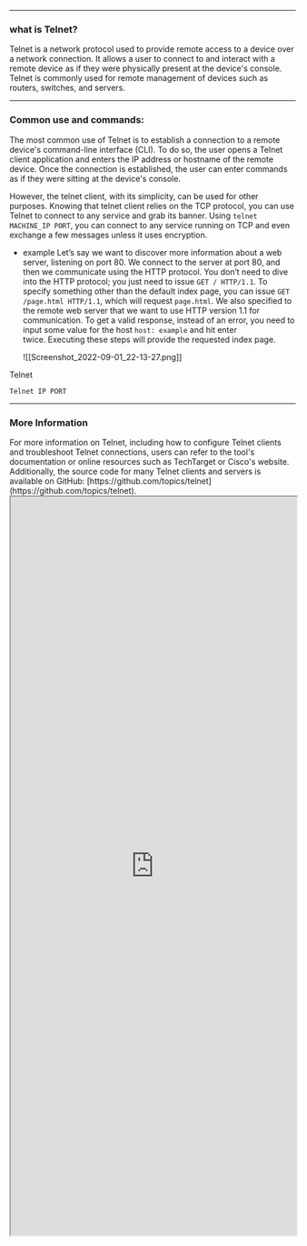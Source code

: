 --- ---
<h3>what is Telnet?</h3>
Telnet is a network protocol used to provide remote access to a device over a network connection. It allows a user to connect to and interact with a remote device as if they were physically present at the device's console. Telnet is commonly used for remote management of devices such as routers, switches, and servers.

---
<h3>Common use and commands:</h3>
The most common use of Telnet is to establish a connection to a remote device's command-line interface (CLI). To do so, the user opens a Telnet client application and enters the IP address or hostname of the remote device. Once the connection is established, the user can enter commands as if they were sitting at the device's console.

However, the telnet client, with its simplicity, can be used for other purposes. Knowing that telnet client relies on the TCP protocol, you can use Telnet to connect to any service and grab its banner. Using `telnet MACHINE_IP PORT`, you can connect to any service running on TCP and even exchange a few messages unless it uses encryption.

- example
	Let’s say we want to discover more information about a web server, listening on port 80. We connect to the server at port 80, and then we communicate using the HTTP protocol. You don’t need to dive into the HTTP protocol; you just need to issue `GET / HTTP/1.1`. To specify something other than the default index page, you can issue `GET /page.html HTTP/1.1`, which will request `page.html`. We also specified to the remote web server that we want to use HTTP version 1.1 for communication. To get a valid response, instead of an error, you need to input some value for the host `host: example` and hit enter twice. Executing these steps will provide the requested index page.

	![[Screenshot_2022-09-01_22-13-27.png]]

Telnet
```Terminal
Telnet IP PORT
```

---
<h3>More Information</h3>
For more information on Telnet, including how to configure Telnet clients and troubleshoot Telnet connections, users can refer to the tool's documentation or online resources such as TechTarget or Cisco's website. Additionally, the source code for many Telnet clients and servers is available on GitHub: [https://github.com/topics/telnet](https://github.com/topics/telnet).

<iframe src="https://github.com/topics/telnet" width="100%" height="1300"></iframe>
